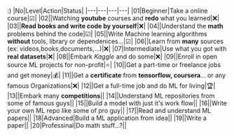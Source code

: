 :)
|No|Level|Action|Status| 
|---|---|---|---|
|01|Beginner|Take a online course|☑|
|02||Watching **youtube** courses and **redo**  what you learned|❌|
|03||**Read books and write code by yourself**|❌|
|04||Understand the **math** problems behind the code|☑|
|05||Write Machine learning algorithms **without** tools, library or dependenices...|☑|
|06||Learn from **many** sources (ex: videos,books,documents,...)|❌|
|07|Intermediate|Use what you got with **real datasets**|❌|
|08||Embark *Kaggle* and do some|❌|
|09||Enroll in open source ML projects for non-profit|⭐|
|10||Get a part-time or freelance jobs and get money|💰|
|11||Get a **certificate** from **tensorflow, coursera**... or any famous Organizations|❌|
|12||Get a full-time job and do ML for living|🏆|
|13||Embark many **competitions**||
|14||Understand ML repositories from some of famous guys||
|15||Build a model with just it's work flow||
|16||Write your own ML repo like some of pro guy||
|17||Read and understand ML papers||
|18|Advanced|Build a ML application from idea||
|19||Write a paper||
|20|Professinal|Do math stuff...?||

